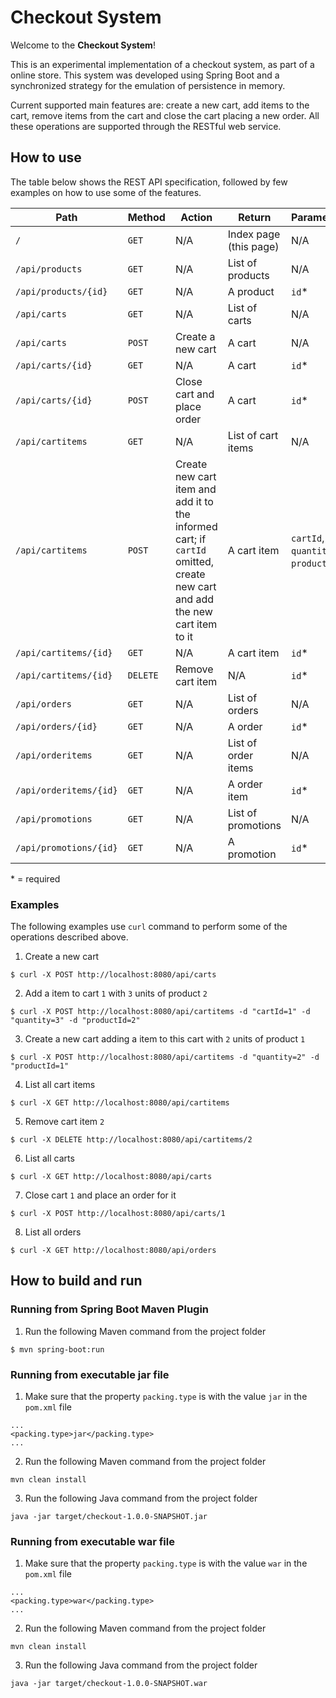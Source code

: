 # Checkout System
Welcome to the **Checkout System**!

This is an experimental implementation of a checkout system, as part of a online store. This system was developed using Spring Boot and a synchronized strategy for the emulation of persistence in memory.

Current supported main features are: create a new cart, add items to the cart, remove items from the cart and close the cart placing a new order. All these operations are supported through the RESTful web service.

## How to use
The table below shows the REST API specification, followed by few examples on how to use some of the features.


Path | Method | Action | Return | Parameters
-----|--------|--------|--------|-----------
`/`| `GET` | N/A | Index page (this page) | N/A
`/api/products` | `GET` | N/A | List of products | N/A
`/api/products/{id}` | `GET` | N/A | A product | `id`*
`/api/carts` | `GET` | N/A | List of carts | N/A
`/api/carts` | `POST` | Create a new cart | A cart | N/A
`/api/carts/{id}` | `GET` | N/A | A cart | `id`*
`/api/carts/{id}` | `POST` | Close cart and place order | A cart | `id`*
`/api/cartitems` | `GET` | N/A | List of cart items | N/A
`/api/cartitems` | `POST` | Create new cart item and add it to the informed cart; if `cartId` omitted, create new cart and add the new cart item to it | A cart item | `cartId`, `quantity`, `productId`*
`/api/cartitems/{id}` | `GET` | N/A | A cart item | `id`*
`/api/cartitems/{id}` | `DELETE` | Remove cart item | N/A | `id`*
`/api/orders` | `GET` | N/A | List of orders | N/A
`/api/orders/{id}` | `GET` | N/A | A order | `id`*
`/api/orderitems` | `GET` | N/A | List of order items | N/A
`/api/orderitems/{id}` | `GET` | N/A | A order item | `id`*
`/api/promotions` | `GET` | N/A | List of promotions | N/A
`/api/promotions/{id}` | `GET` | N/A | A promotion | `id`*
\* = required

### Examples
The following examples use `curl` command to perform some of the operations described above.

1. Create a new cart<p>
```
$ curl -X POST http://localhost:8080/api/carts
```
2. Add a item to cart `1` with `3` units of product `2`<p>
```
$ curl -X POST http://localhost:8080/api/cartitems -d "cartId=1" -d "quantity=3" -d "productId=2"
```
3. Create a new cart adding a item to this cart with `2` units of product `1`<p>
```
$ curl -X POST http://localhost:8080/api/cartitems -d "quantity=2" -d "productId=1"
```
4. List all cart items<p>
```
$ curl -X GET http://localhost:8080/api/cartitems
```
5. Remove cart item `2`<p>
```
$ curl -X DELETE http://localhost:8080/api/cartitems/2
```
6. List all carts<p>
```
$ curl -X GET http://localhost:8080/api/carts
```
7. Close cart `1` and place an order for it<p>
```
$ curl -X POST http://localhost:8080/api/carts/1
```
8. List all orders<p>
```
$ curl -X GET http://localhost:8080/api/orders
```

## How to build and run

### Running from Spring Boot Maven Plugin
1. Run the following Maven command from the project folder<p>
```
$ mvn spring-boot:run
```

### Running from executable jar file
1. Make sure that the property `packing.type` is with the value `jar` in the `pom.xml` file<p>
```
...
<packing.type>jar</packing.type>
...
```
2. Run the following Maven command from the project folder<p>
```
mvn clean install
```
3. Run the following Java command from the project folder<p>
```
java -jar target/checkout-1.0.0-SNAPSHOT.jar
```

### Running from executable war file
1. Make sure that the property `packing.type` is with the value `war` in the `pom.xml` file<p>
```
...
<packing.type>war</packing.type>
...
```
2. Run the following Maven command from the project folder<p>
```
mvn clean install
```
3. Run the following Java command from the project folder<p>
```
java -jar target/checkout-1.0.0-SNAPSHOT.war
```
